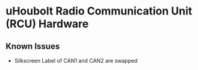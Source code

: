 # uHoubolt Radio Communication Unit (RCU) Hardware
## Known Issues
- Silkscreen Label of CAN1 and CAN2 are swapped

